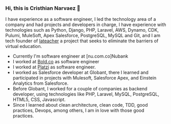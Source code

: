 ### Hi, this is Cristhian Narvaez  👋

I have experience as a software engineer, I led the technology area of a company and had projects and developers in charge, I have experience with technologies such as Python, Django, PHP, Laravel, AWS, Dynamo, CDK, Pulumi, MuleSoft, Apex Salesforce, PostgreSQL, MySQL and Git, and I am tech founder of [lateacher](https://lateacher.com.co) a project that seeks to eliminate the barriers of virtual education.

- Currently I'm software engineer at [nu.com.co]Nubank
- I worked at [Bold.co](bold.co) as software engineer
- I worked at [Platzi](https://platzi.com/) as software engineer.
- I worked as Salesforce developer at Globant, there I learned and participated in projects with Mulesoft, Salesforce Apex, and Einstein Analytics from Salesforce.
- Before Globant, I worked for a couple of companies as backend developer, using technologies like PHP, Laravel, MySQL, PostgreSQL, HTML5, CSS, Javascript.
- Since I learned about clean architecture, clean code, TDD, good practices, Devops, among others, I am in love with those good practices.
